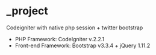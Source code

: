 # _project
Codeigniter with native php session + twitter bootstrap 

- PHP Framework: CodeIgniter v.2.2.1
- Front-end Framework: Bootstrap v3.3.4 + jQuery 1.11.2
